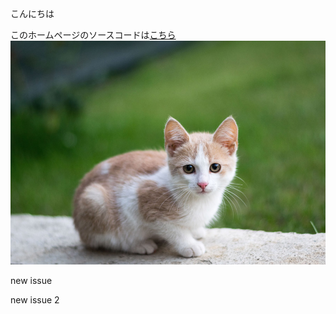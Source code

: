 こんにちは

このホームページのソースコードは[こちら](https://github.com/newgitbook/SamplePages/)
![猫の画像](./kitten.jpg)

new issue

new issue 2
